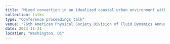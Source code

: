 ```yaml
---
title: "Mixed convection in an idealized coastal urban environment with momentum and thermal surface heterogeneities"
collection: talks
type: "Conference proceedings talk"
venue: "76th American Physical Society Division of Fluid Dynamics Annual Meeting"
date: 2023-11-21
location: "Washington, DC"
---
```

